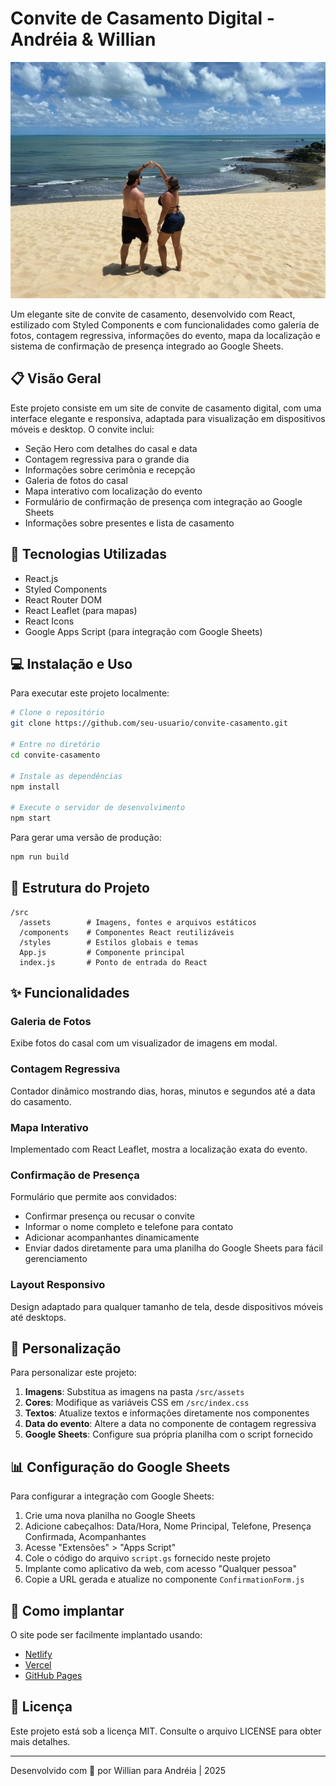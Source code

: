 # Convite de Casamento Digital - Andréia & Willian

![Convite de Casamento](./src/assets/hero-gb.jpg)

Um elegante site de convite de casamento, desenvolvido com React, estilizado com Styled Components e com funcionalidades como galeria de fotos, contagem regressiva, informações do evento, mapa da localização e sistema de confirmação de presença integrado ao Google Sheets.

## 📋 Visão Geral

Este projeto consiste em um site de convite de casamento digital, com uma interface elegante e responsiva, adaptada para visualização em dispositivos móveis e desktop. O convite inclui:

- Seção Hero com detalhes do casal e data
- Contagem regressiva para o grande dia
- Informações sobre cerimônia e recepção
- Galeria de fotos do casal
- Mapa interativo com localização do evento
- Formulário de confirmação de presença com integração ao Google Sheets
- Informações sobre presentes e lista de casamento

## 🚀 Tecnologias Utilizadas

- React.js
- Styled Components
- React Router DOM
- React Leaflet (para mapas)
- React Icons
- Google Apps Script (para integração com Google Sheets)

## 💻 Instalação e Uso

Para executar este projeto localmente:

```bash
# Clone o repositório
git clone https://github.com/seu-usuario/convite-casamento.git

# Entre no diretório
cd convite-casamento

# Instale as dependências
npm install

# Execute o servidor de desenvolvimento
npm start
```

Para gerar uma versão de produção:

```bash
npm run build
```

## 🔧 Estrutura do Projeto

```
/src
  /assets        # Imagens, fontes e arquivos estáticos
  /components    # Componentes React reutilizáveis
  /styles        # Estilos globais e temas
  App.js         # Componente principal
  index.js       # Ponto de entrada do React
```

## ✨ Funcionalidades

### Galeria de Fotos
Exibe fotos do casal com um visualizador de imagens em modal.

### Contagem Regressiva
Contador dinâmico mostrando dias, horas, minutos e segundos até a data do casamento.

### Mapa Interativo
Implementado com React Leaflet, mostra a localização exata do evento.

### Confirmação de Presença
Formulário que permite aos convidados:
- Confirmar presença ou recusar o convite
- Informar o nome completo e telefone para contato
- Adicionar acompanhantes dinamicamente
- Enviar dados diretamente para uma planilha do Google Sheets para fácil gerenciamento

### Layout Responsivo
Design adaptado para qualquer tamanho de tela, desde dispositivos móveis até desktops.

## 🎨 Personalização

Para personalizar este projeto:

1. **Imagens**: Substitua as imagens na pasta `/src/assets`
2. **Cores**: Modifique as variáveis CSS em `/src/index.css`
3. **Textos**: Atualize textos e informações diretamente nos componentes
4. **Data do evento**: Altere a data no componente de contagem regressiva
5. **Google Sheets**: Configure sua própria planilha com o script fornecido

## 📊 Configuração do Google Sheets

Para configurar a integração com Google Sheets:

1. Crie uma nova planilha no Google Sheets
2. Adicione cabeçalhos: Data/Hora, Nome Principal, Telefone, Presença Confirmada, Acompanhantes
3. Acesse "Extensões" > "Apps Script"
4. Cole o código do arquivo `script.gs` fornecido neste projeto
5. Implante como aplicativo da web, com acesso "Qualquer pessoa"
6. Copie a URL gerada e atualize no componente `ConfirmationForm.js`

## 📝 Como implantar

O site pode ser facilmente implantado usando:

- [Netlify](https://netlify.com)
- [Vercel](https://vercel.com)
- [GitHub Pages](https://pages.github.com)

## 📄 Licença

Este projeto está sob a licença MIT. Consulte o arquivo LICENSE para obter mais detalhes.

---

Desenvolvido com 💖 por Willian para Andréia | 2025
